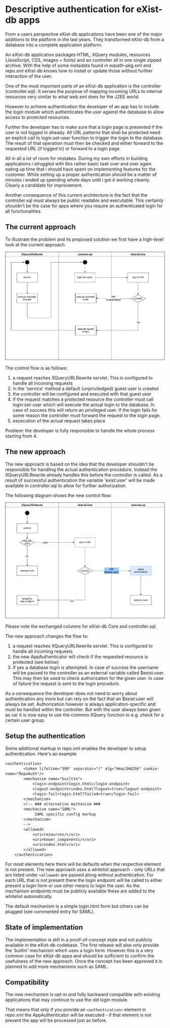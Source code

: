 # Descriptive authentication for eXist-db apps

From a users perspective eXist-db applications have been one of the major additions to the
platform in the last years. They transformed eXist-db from a database into a complete application platform.

An eXist-db application packages HTML, XQuery modules, resources (JavaScript, CSS, images + fonts) and an controller all in one single zipped archive. With the help of some metadata found in expath-pkg.xml and repo.xml eXist-db knows how to install or update those without further interaction of the user.

One of the most important parts of an eXist-db application is the controller (controller.xql). It serves the purpose of mapping incoming URLs to internal resources very similar to what web.xml does for the J2EE world.

However to achieve authentication the developer of an app has to include the login module which authenticates the user against the database to allow access to protected resources.

Further the developer has to make sure that a login page is presented if the user is not logged in already. All URL patterns that shall be protected need an explicit call to login:set-user function to trigger the login to the database. The result of that operation must then be checked and either forward to the requested URL (if logged in) or forward to a login page.

All in all a lot of room for mistakes. During my own efforts in building applications i struggled with this rather basic task over and over again eating up time that i should have spent on implementing features for the customer. While setting up a proper authentication should be a matter of minutes i ended up spending whole days until i got it working cleanly. Clearly a candidate for improvement.

Another consequence of this current architecture is the fact that the controller.xql must always be public readable and executable. This certainly shouldn't be the case for apps where you require an authenticated login for all functionalities.

## The current approach

To illustrate the problem and its proposed solution we first have a high-level look at the current approach.

![traditional control-flow](XQueryURLRewrite-old.png)


The control flow is as follows:

1. a request reaches XQueryURLRewrite servlet. This is configured to handle all incoming requests
2. in the 'service' method a default (unpriviledged) guest user is created
3. the controller will be configured and executed with that guest user
4. if the request matches a protected resource the controller must call login:set-user which will execute the actual login to the database.  In case of success this will return an privileged user. If the login fails for some reason the controller must forward the request to the login page.
5. excecution of the actual request takes place

Problem: the developer is fully responsible to handle the whole process starting from 4.

## The new approach

The new approach is based on the idea that the developer shouldn't be responsible for handling the actual authentication procedure. Instead the XQueryURLRewrite already handles this before the controller is called. As a result of successful authentication the variable 'exist:user' will be made available in controller.xql to allow for further authorization.

The following diagram shows the new control flow:

![new control-flow](XQueryURLRewrite-new.png)

Please note the exchanged columns for eXist-db Core and controller.xql.

The new approach changes the flow to:

1. a request reaches XQueryURLRewrite servlet. This is configured to handle all incoming requests
2. the new AppAuthenticator will check if the requested resource is protected (see below)
3. if yes a database login is attempted. In case of success the username will be passed to the controller as an external variable called $exist:user. This may then be used to check authorization for the given user. In case of failure the request is sent to the login procedure.

As a consequence the developer does not need to worry about authentication any more but can rely on the fact that an $exist:user will always be set. Authorization however is always application-specific and must be handled within the controller. But with the user always been given as var it is now easy to use the common XQuery function to e.g. check for a certain user group.

## Setup the authentication

Some additional markup in repo.xml enables the developer to setup authentication. Here's an example

```
<authentication>
        <token lifetime="300" separator="|" alg="HmacSHA256" cookie-name="RepoAuth"/>
        <mechanism name="builtin">
            <login-endpoint>login.html</login-endpoint>
            <logout-endpoint>index.html?logout=true</logout-endpoint>
            <login-fail>login.html?failed=true</login-fail>
        </mechanism>
        <!-- ### alternative mechanism ###
        <mechanism name="SAML">
             SAML specific config markup
        </mechanism>
        -->
        <allowed>
            <uri>resources/</uri>
            <uri>bower_components/</uri>
            <uri>index.html</uri>
        </allowed>
    </authentication>
```

For most elements here there will be defaults when the respective element is not present. The new approach uses a whitelist approach - only URLs that are listed under ```<allowed>``` are passed along without authentication. For each URL that is not present there the login endpoint will be called to either present a login form or use other means to login the user. As the mechanism endpoints must be publicly available these are added to the whitelist automatically.

The default mechanism is a simple login.html form but others can be plugged (see commented entry for SAML).

## State of implementation

The implementation is still in a proof-of-concept state and not publicly available in the eXist-db codebase. The first release will also only provide the 'builtin' mechanism which uses a login form. However this is a very common case for eXist-db apps and should be sufficient to confirm the usefulness of the new approach.
Once the concept has been approved it is planned to add more mechanisms such as SAML.

## Compatibility

The new mechanism is opt-in and fully backward compatible with existing applications that may continue to use the old login module.

That means that only if you provide an ```<authentication>``` element in repo.xml the AppAuthenticator will be executed - if that element is not present the app will be processed just as before.
